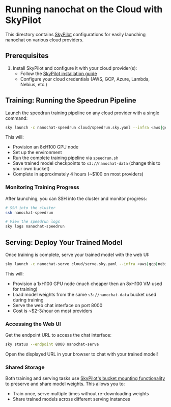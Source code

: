 # Running nanochat on the Cloud with SkyPilot

This directory contains [SkyPilot](https://skypilot.readthedocs.io/) configurations for easily launching nanochat on various cloud providers.

## Prerequisites

1. Install SkyPilot and configure it with your cloud provider(s):
   - Follow the [SkyPilot installation guide](https://docs.skypilot.co/en/latest/getting-started/installation.html)
   - Configure your cloud credentials (AWS, GCP, Azure, Lambda, Nebius, etc.)

## Training: Running the Speedrun Pipeline

Launch the speedrun training pipeline on any cloud provider with a single command:

```bash
sky launch -c nanochat-speedrun cloud/speedrun.sky.yaml --infra <aws|gcp|nebius|lambda|etc>
```

This will:
- Provision an 8xH100 GPU node
- Set up the environment
- Run the complete training pipeline via `speedrun.sh`
- Save trained model checkpoints to `s3://nanochat-data` (change this to your own bucket)
- Complete in approximately 4 hours (~$100 on most providers)

### Monitoring Training Progress

After launching, you can SSH into the cluster and monitor progress:

```bash
# SSH into the cluster
ssh nanochat-speedrun

# View the speedrun logs
sky logs nanochat-speedrun
```

## Serving: Deploy Your Trained Model

Once training is complete, serve your trained model with the web UI:

```bash
sky launch -c nanochat-serve cloud/serve.sky.yaml --infra <aws|gcp|nebius|lambda|etc>
```

This will:
- Provision a 1xH100 GPU node (much cheaper then an 8xH100 VM used for training)
- Load model weights from the same `s3://nanochat-data` bucket used during training
- Serve the web chat interface on port 8000
- Cost is ~$2-3/hour on most providers

### Accessing the Web UI

Get the endpoint URL to access the chat interface:

```bash
sky status --endpoint 8000 nanochat-serve
```

Open the displayed URL in your browser to chat with your trained model!

### Shared Storage

Both training and serving tasks use [SkyPilot's bucket mounting functionality](https://docs.skypilot.co/en/latest/reference/storage.html) to preserve and share model weights. This allows you to:
- Train once, serve multiple times without re-downloading weights
- Share trained models across different serving instances


